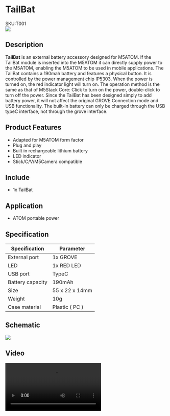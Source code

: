 # TailBat

<div class="badge badge-pill badge-primary product_sku_tag">SKU:T001</div>

<div class="product_pic"><img src="assets/img/product_pics/atom_base/tailbat/tailbat_01.webp"></div>

## Description

**TailBat** is an external battery accessory designed for M5ATOM. If the TailBat module is inserted into the M5ATOM it can directly supply power to the  M5ATOM, enabling the M5ATOM to be used in mobile applications. The TailBat contains a 190mah battery and features a physical button. It is controlled by the power management chip IP5303. When the power is turned on, the red indicator light will turn on. The operation method is the same as that of M5Stack Core: Click to turn on the power, double-click to turn off the power. Since the TailBat has been designed simply to add battery power, it will not affect the original GROVE Connection mode and USB functionality. The built-in battery can only be charged through the USB typeC interface, not through the grove interface.

## Product Features

- Adapted for M5ATOM form factor
- Plug and play
- Built in rechargeable lithium battery
- LED indicator
- Stick/C/V/M5Camera compatible


## Include

- 1x TailBat

## Application

- ATOM portable power

## Specification

<table class="table-1">
    <thead>
    <tr>
        <th>Specification</th>
        <th>Parameter</th>
    </tr>
    </thead>
    <tbody>
        <tr>
            <td>External port</td>
            <td>1x GROVE </td>
        </tr>
        <tr>
            <td>LED</td>
            <td>1x RED LED</td>
        </tr>
        <tr>
            <td>USB port</td>
            <td>TypeC</td>
        </tr>
        <tr>
            <td>Battery capacity</td>
            <td>190mAh</td>
        </tr>
        <tr>
            <td>Size</td>
            <td>55 x 22 x 14mm</td>
        </tr>
        <tr>
            <td>Weight</td>
            <td>10g</td>
        </tr>
        <tr>
            <td>Case material</td>
            <td>Plastic ( PC )</td>
        </tr>
     </tbody>
</table>

## Schematic

<img src="assets/img/product_pics/atom_base/tailbat/tailbat_08.webp">

## Video

<video class="video_size" controls>
    <source src="https://m5stack.oss-cn-shenzhen.aliyuncs.com/video/Product_example_video/AtomBase/TailBat.mp4" type="video/mp4">
</video>

<script>

   var purchase_link = 'https://m5stack.com/collections/all/products/tailbat';


   var quickstart_link = '';

   anchor_search(purchase_link);
   scrollFunc();

</script>

